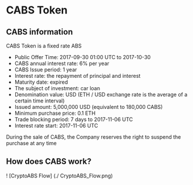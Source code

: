 # CABS Token

## CABS information
CABS Token is a fixed rate ABS

- Public Offer Time: 2017-09-30 01:00 UTC to 2017-10-30
- CABS annual interest rate: 6% per year
- CABS Issue period: 1 year
- Interest rate: the repayment of principal and interest
- Maturity date: expired
- The subject of investment: car loan
- Denomination value: USD (ETH / USD exchange rate is the average of a certain time interval)
- Issued amount: 5,000,000 USD (equivalent to 180,000 CABS)
- Minimum purchase price: 0.1 ETH
- Trade blocking period: 7 days to 2017-11-06 UTC
- Interest rate start: 2017-11-06 UTC

During the sale of CABS, the Company reserves the right to suspend the purchase at any time

## How does CABS work?

! [CryptoABS Flow] (./ CryptoABS_Flow.png)
